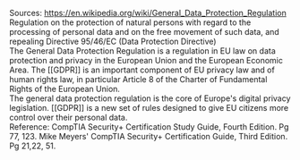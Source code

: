 Sources:
https://en.wikipedia.org/wiki/General_Data_Protection_Regulation
\
Regulation on the protection of natural persons with regard to the processing of personal data and on the free movement of such data, and repealing Directive 95/46/EC (Data Protection Directive)
\
The General Data Protection Regulation is a regulation in EU law on data protection and privacy in the European Union and the European Economic Area. The [[GDPR]] is an important component of EU privacy law and of human rights law, in particular Article 8 of the Charter of Fundamental Rights of the European Union.
\
The general data protection regulation is the core of Europe's digital privacy legislation. [[GDPR]] is a new set of rules designed to give EU citizens more control over their personal data.
\
Reference:
CompTIA Security+ Certification Study Guide, Fourth Edition. Pg 77, 123.
Mike Meyers' CompTIA Security+ Certification Guide, Third Edition. Pg 21,22, 51.

